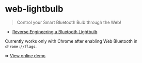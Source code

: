 # web-lightbulb

> Control your Smart Bluetooth Bulb through the Web! 

* [Reverse Engineering a Bluetooth Lightbulb](https://medium.com/@urish/reverse-engineering-a-bluetooth-lightbulb-56580fcb7546#.puoo705sd)

Currently works only with Chrome after enabling Web Bluetooth in `chrome://flags`.

➡ [View online demo](https://urish.github.io/web-lightbulb)
